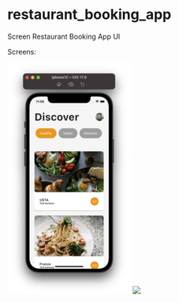 # restaurant_booking_app

Screen Restaurant Booking App UI


Screens: 

<p float="left">
  <img src="1.png" width="250" /> 
  <img src="2.pg" width="200" />
  
</p>
